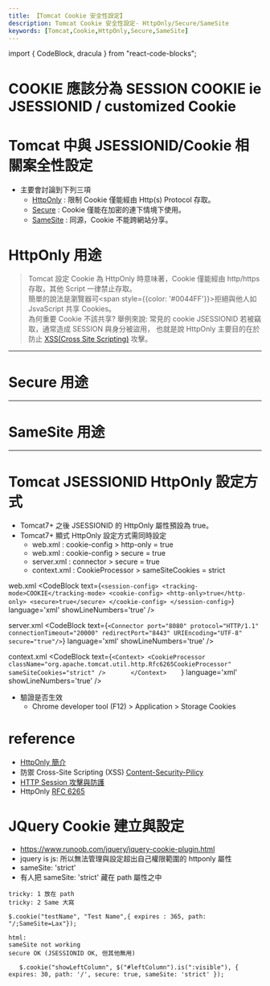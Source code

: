 ```yaml
---
title: 【Tomcat Cookie 安全性設定】
description: Tomcat Cookie 安全性設定- HttpOnly/Secure/SameSite
keywords: [Tomcat,Cookie,HttpOnly,Secure,SameSite]
---
```

import { CodeBlock, dracula  } from "react-code-blocks";


# COOKIE 應該分為 SESSION COOKIE ie JSESSIONID / customized Cookie


# Tomcat 中與 JSESSIONID/Cookie 相關案全性設定
* 主要會討論到下列三項
    * [HttpOnly](#HttpOnly-id) : 限制 Cookie 僅能經由 Http(s) Protocol 存取。
    * [Secure](#Secure-id) : Cookie 僅能在加密的連下情境下使用。
    * [SameSite](#SameSite-id) : 同源，Cookie 不能跨網站分享。

# HttpOnly 用途 <span id="HttpOnly-id"></span>
> Tomcat 設定 Cookie 為 HttpOnly 時意味著，Cookie 僅能經由 http/https 存取，其他 Script 一律禁止存取。<br/>
> 簡單的說法是瀏覽器可<span style={{color: '#0044FF'}}>拒絕與他人如 JsvaScript 共享 Cookies</span>。<br/>
> 為何重要 Cookie 不該共享? 舉例來說: 常見的 cookie JSESSIONID 若被竊取，通常造成 SESSION 與身分被盜用，
> 也就是說 HttpOnly 主要目的在於防止 [XSS(Cross Site Scripting)](https://owasp.org/www-community/attacks/xss/) 攻擊。<br/>

---

# Secure 用途 <span id="Secure-id"></span>


---

# SameSite 用途 <span id="SameSite-id"></span>


---

# Tomcat JSESSIONID HttpOnly 設定方式
* Tomcat7+ 之後 JSESSIONID 的 HttpOnly 屬性預設為 true。
* Tomcat7+ 顯式 HttpOnly 設定方式需同時設定
    * web.xml : cookie-config > http-only = true
    * web.xml : cookie-config > secure = true
    * server.xml : connector > secure = true
    * context.xml : CookieProcessor > sameSiteCookies = strict

web.xml
<CodeBlock text={`
    <session-config>
         <tracking-mode>COOKIE</tracking-mode>
         <cookie-config>
            <http-only>true</http-only>
            <secure>true</secure>
         </cookie-config>
    </session-config>
    `}
      language='xml'
      showLineNumbers='true'
      /> 

server.xml
<CodeBlock text={`
        <Connector port="8080" protocol="HTTP/1.1"
               connectionTimeout="20000"
               redirectPort="8443" URIEncoding="UTF-8" secure="true"/>
    `}
      language='xml'
      showLineNumbers='true'
      /> 
      
context.xml
<CodeBlock text={`
<Context>
    <CookieProcessor className="org.apache.tomcat.util.http.Rfc6265CookieProcessor" sameSiteCookies="strict" />      
</Context>    
    `}
      language='xml'
      showLineNumbers='true'
      /> 
      
      
* 驗證是否生效
    * Chrome developer tool (F12) > Application > Storage Cookies 


# reference
* [HttpOnly 簡介](https://blog.51cto.com/u_9597987/3485720)
* 防禦 Cross-Site Scripting (XSS) [Content-Security-Pilicy](https://devco.re/blog/2014/04/08/security-issues-of-http-headers-2-content-security-policy/)
* [HTTP Session 攻擊與防護](https://devco.re/blog/2014/06/03/http-session-protection/)  
* HttpOnly [RFC 6265](https://datatracker.ietf.org/doc/html/rfc6265)

# JQuery Cookie 建立與設定
* <https://www.runoob.com/jquery/jquery-cookie-plugin.html> 
* jquery is js: 所以無法管理與設定超出自己權限範圍的 httponly 屬性
* sameSite: 'strict'
* 有人把 sameSite: 'strict' 藏在 path 屬性之中
```
tricky: 1 放在 path
tricky: 2 Same 大寫

$.cookie("testName", "Test Name",{ expires : 365, path: "/;SameSite=Lax"});
```

```
html: 
sameSite not working 
secure OK (JSESSIONID OK, 但其他無用)

   $.cookie("showLeftColumn", $("#leftColumn").is(":visible"), { expires: 30, path: '/', secure: true, sameSite: 'strict' });

```